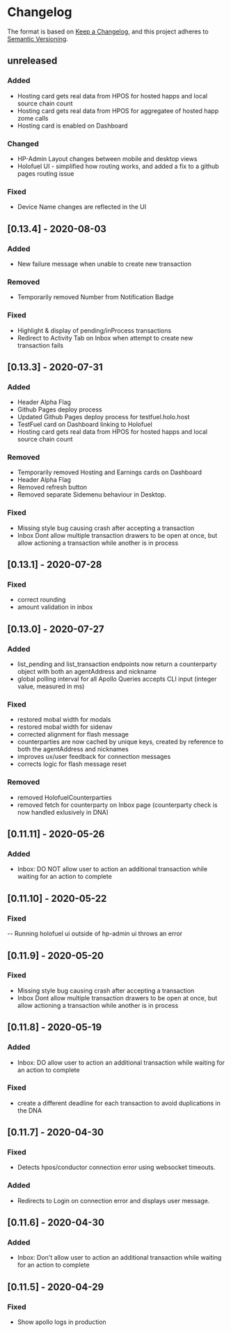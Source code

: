 # Changelog

The format is based on [Keep a Changelog](https://keepachangelog.com/en/1.0.0/),
and this project adheres to [Semantic Versioning](https://semver.org/spec/v2.0.0.html).

## unreleased
### Added
- Hosting card gets real data from HPOS for hosted happs and local source chain count
- Hosting card gets real data from HPOS for aggregatee of hosted happ zome calls
- Hosting card is enabled on Dashboard
### Changed
- HP-Admin Layout changes between mobile and desktop views
- Holofuel UI - simplified how routing works, and added a fix to a github pages routing issue
### Fixed
- Device Name changes are reflected in the UI

## [0.13.4] - 2020-08-03
### Added
- New failure message when unable to create new transaction
### Removed
- Temporarily removed Number from Notification Badge
### Fixed
- Highlight & display of pending/inProcess transactions
- Redirect to Activity Tab on Inbox when attempt to create new transaction fails

## [0.13.3] - 2020-07-31
### Added
- Header Alpha Flag
- Github Pages deploy process
- Updated Github Pages deploy process for testfuel.holo.host
- TestFuel card on Dashboard linking to Holofuel
- Hosting card gets real data from HPOS for hosted happs and local source chain count
### Removed
- Temporarily removed Hosting and Earnings cards on Dashboard
- Header Alpha Flag
- Removed refresh button
- Removed separate Sidemenu behaviour in Desktop. 
### Fixed
- Missing style bug causing crash after accepting a transaction
- Inbox Dont allow multiple transaction drawers to be open at once, but allow actioning a transaction while another is in process

## [0.13.1] - 2020-07-28
### Fixed
 - correct rounding
 - amount validation in inbox

## [0.13.0] - 2020-07-27
### Added
- list_pending and list_transaction endpoints now return a counterparty object with both an agentAddress and nickname
- global polling interval for all Apollo Queries accepts CLI input (integer value, measured in ms)
### Fixed
- restored mobal width for modals
- restored mobal width for sidenav
- corrected alignment for flash message
- counterparties are now cached by unique keys, created by reference to both the agentAddress and nicknames
- improves ux/user feedback for connection messages
- corrects logic for flash message reset
### Removed
 - removed HolofuelCounterparties
 - removed fetch for counterparty on Inbox page (counterparty check is now handled exlusively in DNA)

## [0.11.11] - 2020-05-26
### Added
- Inbox: DO NOT allow user to action an additional transaction while waiting for an action to complete

## [0.11.10] - 2020-05-22
### Fixed
-- Running holofuel ui outside of hp-admin ui throws an error

## [0.11.9] - 2020-05-20
### Fixed
- Missing style bug causing crash after accepting a transaction
- Inbox Dont allow multiple transaction drawers to be open at once, but allow actioning a transaction while another is in process

## [0.11.8] - 2020-05-19
### Added
- Inbox: DO allow user to action an additional transaction while waiting for an action to complete
### Fixed
- create a different deadline for each transaction to avoid duplications in the DNA

## [0.11.7] - 2020-04-30
### Fixed
- Detects hpos/conductor connection error using websocket timeouts.
### Added
- Redirects to Login on connection error and displays user message.

## [0.11.6] - 2020-04-30
### Added
- Inbox: Don't allow user to action an additional transaction while waiting for an action to complete

## [0.11.5] - 2020-04-29
### Fixed
- Show apollo logs in production